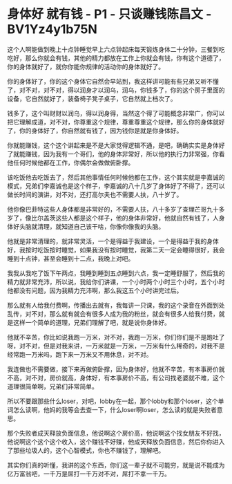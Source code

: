 # 身体好 就有钱 - P1 - 只谈赚钱陈昌文 - BV1Yz4y1b75N

这个人啊能做到晚上十点钟睡觉早上六点钟起床每天锻炼身体二十分钟，三餐到吃吃好，那么你就会有钱，其他的精力都放在工作上你就会有钱，你有这个道德了，你的身体就好了，就你你能你规律的活动你的身体就好了。

你的身体好了，你的这个身体它自然会早站到，我这样讲可能有些兄弟又听不懂了，对不对，对不对，得以润身才以润乌，润乌，你钱多了，你的这个房子里面的设备，它自然就好了，装备椅子凳子桌子，它自然就上档次了。

钱多了，这个叫财财以润乌，得以润身得，当然这个得了可能概念非常广，你可以把它理解成道，对不对，你尊重这个规律，尊重尊重这个规律，那么你的身体就好了，你的身体好了，你自然就有钱了，因为钱你是就是你身体好。

你就能赚钱，这个这个讲起来是不是大家觉得逻辑不通，是吧，确确实实是身体好了就能赚钱，因为我有一个哥们，他的身体非常好，所以他的执行力非常强，你看他任何时候他都在工作，你偶尔会做做俯卧撑。

该吃饭他去吃饭去了，然后其他事情任何时候他都在工作，这个其实就是李嘉诚的模式，兄弟们李嘉诚也是这个样子，李嘉诚的八十几岁了身体好了不得了，还可以做长时间的演讲，对不对，还打高尔夫也不需要人扶，八十岁了。

他你像巴菲特这些人身体都是非常好的，不需要人扶，八十多岁了查理芒哥九十多岁了，像比尔盖茨这些人都是这个样子，他的身体非常好，他就自然有钱了，人身体好头脑就清理，就知道自己该干啥，你像你像我的头脑。

他就是非常清理的，就非常灵活，一个是得益于我建设，一个是得益于我的身体好，我按时吃饭按时睡觉，如果我没有按时睡觉，我第二天一定会睡得很好，我会睡到十点钟，甚至会睡到十二点，我晚上对吧。

我我从我吃了饭下午两点，我睡到睡到五点睡到六点，我一定睡舒服了，然后我的精力就非常充沛，所以说，我给你们讲课，一个小时两个小时三个小时，五个小时他都没有问题，因为我精力充沛啊，那么我这五个小时讲完过后。

那么就有人给我付费啊，传播出去就有，我每讲一只课，我的这个录音在外面到处乱传，对不对，那么就有就会有很多人成为我的粉丝，就会有很多人给我付费，就是这样一个简单的道理，兄弟们理解了吧，就是说你身体好。

他就不辛苦，你比如说我跑一万米，对不对，我跑一万米，你们你们是不是跑吐了呀，对不对，但是对我来讲，一万米就是一万米，一万米有什么稀奇的，对我不是经常跑一万米吗，跑下来一万米又不用休息，对不对。

我连做也不需要做，接下来再做俯卧撑，因为身体好，他就不辛苦，有本事房价就不高，对不对，房价就高，身体好，有本事房价不高，有公司找老婆就不难，这个道理很简单啊，兄弟们非常简单。

所以不要跟那些什么loser，对吧，lobby在一起，那个lobby和那个loser，这个单词怎么读啊，他妈的我等会去查一下，什么loser啊loser，怎么读的就是失败者意思。

那个失败者成天释放负面信息，他说啊这个房价高，他说啊这个找女朋友不好找，他说啊这个这个这个收入，这个赚钱不好赚，他成天释放负面信息，然后你你进入了那些垃圾人的，这个心智模式，你也不赚钱了，理解吧。

其实你们真的听懂，我讲的这个东西，你们这一辈子就不可能穷，就是说不能成为亿万富翁吧，一千万是屌打一千万对不对，屌打不拿一千万。

